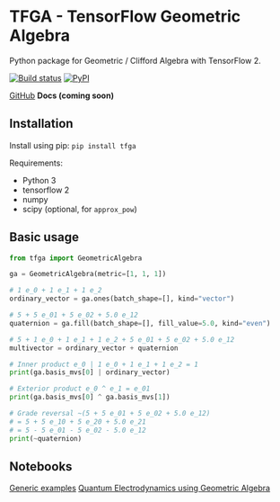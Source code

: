 # TFGA - TensorFlow Geometric Algebra
Python package for Geometric / Clifford Algebra with TensorFlow 2.

[![Build status](https://github.com/RobinKa/tfga/workflows/pypi-publish/badge.svg)](https://github.com/RobinKa/tfga/actions) [![PyPI](https://badge.fury.io/py/tfga.svg)](https://badge.fury.io/py/tfga)

[GitHub](https://github.com/RobinKa/tfga) **Docs (coming soon)**

## Installation
Install using pip: `pip install tfga`

Requirements:
- Python 3
- tensorflow 2
- numpy
- scipy (optional, for `approx_pow`)

## Basic usage
```python
from tfga import GeometricAlgebra

ga = GeometricAlgebra(metric=[1, 1, 1])

# 1 e_0 + 1 e_1 + 1 e_2
ordinary_vector = ga.ones(batch_shape=[], kind="vector")

# 5 + 5 e_01 + 5 e_02 + 5.0 e_12
quaternion = ga.fill(batch_shape=[], fill_value=5.0, kind="even")

# 5 + 1 e_0 + 1 e_1 + 1 e_2 + 5 e_01 + 5 e_02 + 5.0 e_12
multivector = ordinary_vector + quaternion

# Inner product e_0 | 1 e_0 + 1 e_1 + 1 e_2 = 1
print(ga.basis_mvs[0] | ordinary_vector)

# Exterior product e_0 ^ e_1 = e_01
print(ga.basis_mvs[0] ^ ga.basis_mvs[1])

# Grade reversal ~(5 + 5 e_01 + 5 e_02 + 5.0 e_12)
# = 5 + 5 e_10 + 5 e_20 + 5.0 e_21
# = 5 - 5 e_01 - 5 e_02 - 5.0 e_12
print(~quaternion)
```

## Notebooks
[Generic examples](notebooks/tfga.ipynb)
[Quantum Electrodynamics using Geometric Algebra](notebooks/qed.ipynb)